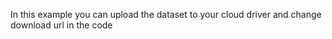 In this example you can upload the dataset to your cloud driver and change download url in the code
